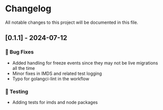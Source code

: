# Changelog

All notable changes to this project will be documented in this file.

## [0.1.1] - 2024-07-12

### 🐛 Bug Fixes

- Added handling for freeze events since they may not be live migrations all the time
- Minor fixes in IMDS and related test logging
- Typo for golangci-lint in the workflow

### 🧪 Testing

- Adding tests for imds and node packages

<!-- generated by git-cliff -->

